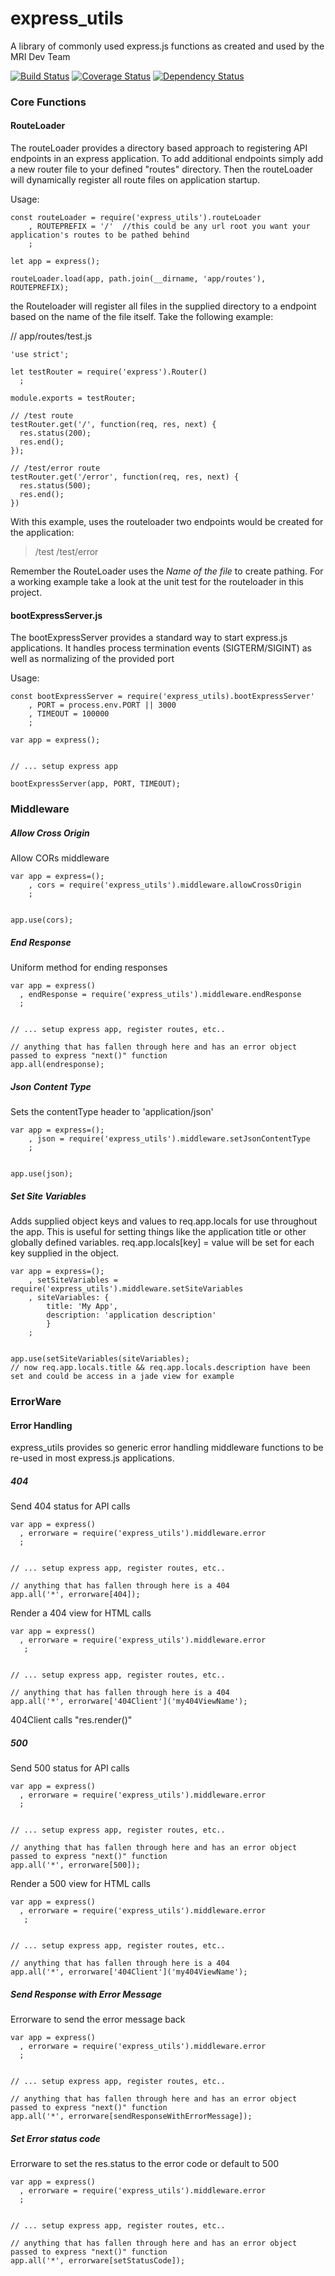 # express_utils
A library of commonly used express.js functions as created and used by the MRI Dev Team

[![Build Status](https://travis-ci.org/mridevteam/express_utils.svg?branch=master)](https://travis-ci.org/mridevteam/express_utils)
[![Coverage Status](https://coveralls.io/repos/github/mridevteam/express_utils/badge.svg?branch=master)](https://coveralls.io/github/mridevteam/express_utils?branch=master)
[![Dependency Status](https://david-dm.org/mridevteam/validity_checks.svg)](https://david-dm.org/mridevteam/validity_checks)

### Core Functions

#### RouteLoader
The routeLoader provides a directory based approach to registering API endpoints in an express application.  To add additional endpoints simply add a new router file to your defined "routes" directory.
Then the routeLoader will dynamically register all route files on application startup.

Usage:

```
const routeLoader = require('express_utils').routeLoader
    , ROUTEPREFIX = '/'  //this could be any url root you want your application's routes to be pathed behind
    ;

let app = express();

routeLoader.load(app, path.join(__dirname, 'app/routes'), ROUTEPREFIX);

```
the Routeloader will register all files in the supplied directory to a endpoint based on the name of the file itself.  Take the following example:

// app/routes/test.js
```
'use strict';

let testRouter = require('express').Router()
  ;

module.exports = testRouter;

// /test route
testRouter.get('/', function(req, res, next) {
  res.status(200);
  res.end();
});

// /test/error route
testRouter.get('/error', function(req, res, next) {
  res.status(500);
  res.end();
})
```

With this example, uses the routeloader two endpoints would be created for the application:
> /test
> /test/error


Remember the RouteLoader uses the *Name of the file* to create pathing.  For a working example take a look at the unit test for the routeloader in this project.


#### bootExpressServer.js
The bootExpressServer provides a standard way to start express.js applications.  It handles process termination events (SIGTERM/SIGINT) as well as normalizing of the provided port


Usage:
```
const bootExpressServer = require('express_utils).bootExpressServer'
    , PORT = process.env.PORT || 3000
    , TIMEOUT = 100000
    ;

var app = express();


// ... setup express app

bootExpressServer(app, PORT, TIMEOUT);
```


### Middleware

##### Allow Cross Origin
Allow CORs middleware
```
var app = express=();
    , cors = require('express_utils').middleware.allowCrossOrigin
    ;


app.use(cors);
```

##### End Response
Uniform method for ending responses

```
var app = express()
  , endResponse = require('express_utils').middleware.endResponse
  ;


// ... setup express app, register routes, etc..

// anything that has fallen through here and has an error object passed to express "next()" function
app.all(endresponse);
```

##### Json Content Type
Sets the contentType header to 'application/json'
```
var app = express=();
    , json = require('express_utils').middleware.setJsonContentType
    ;


app.use(json);
```


##### Set Site Variables
Adds supplied object keys and values to req.app.locals for use throughout the app.  This is useful for setting things like the application title or other globally defined variables.
req.app.locals[key] = value will be set for each key supplied in the object.

```
var app = express=();
    , setSiteVariables = require('express_utils').middleware.setSiteVariables
    , siteVariables: {
        title: 'My App',
        description: 'application description'
        }
    ;


app.use(setSiteVariables(siteVariables);
// now req.app.locals.title && req.app.locals.description have been set and could be access in a jade view for example
```

### ErrorWare

#### Error Handling
express_utils provides so generic error handling middleware functions to be re-used in most express.js applications.

##### 404

Send 404 status for API calls
```
var app = express()
  , errorware = require('express_utils').middleware.error
  ;


// ... setup express app, register routes, etc..

// anything that has fallen through here is a 404
app.all('*', errorware[404]);
```

Render a 404 view for HTML calls
```
var app = express()
  , errorware = require('express_utils').middleware.error
   ;


// ... setup express app, register routes, etc..

// anything that has fallen through here is a 404
app.all('*', errorware['404Client']('my404ViewName');
```
404Client calls "res.render(<supplied view name>)"


##### 500

Send 500 status for API calls
```
var app = express()
  , errorware = require('express_utils').middleware.error
  ;


// ... setup express app, register routes, etc..

// anything that has fallen through here and has an error object passed to express "next()" function
app.all('*', errorware[500]);
```

Render a 500 view for HTML calls
```
var app = express()
  , errorware = require('express_utils').middleware.error
   ;


// ... setup express app, register routes, etc..

// anything that has fallen through here is a 404
app.all('*', errorware['404Client']('my404ViewName');
```

##### Send Response with Error Message
Errorware to send the error message back
```
var app = express()
  , errorware = require('express_utils').middleware.error
  ;


// ... setup express app, register routes, etc..

// anything that has fallen through here and has an error object passed to express "next()" function
app.all('*', errorware[sendResponseWithErrorMessage]);
```


##### Set Error status code
Errorware to set the res.status to the error code or default to 500
```
var app = express()
  , errorware = require('express_utils').middleware.error
  ;


// ... setup express app, register routes, etc..

// anything that has fallen through here and has an error object passed to express "next()" function
app.all('*', errorware[setStatusCode]);
```